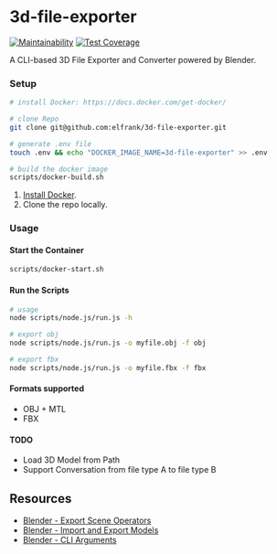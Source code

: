 3d-file-exporter
========

[![Maintainability](https://api.codeclimate.com/v1/badges/91756ad255e7c1b0ce62/maintainability)](https://codeclimate.com/github/elfrank/3d-file-exporter/maintainability)
[![Test Coverage](https://api.codeclimate.com/v1/badges/91756ad255e7c1b0ce62/test_coverage)](https://codeclimate.com/github/elfrank/3d-file-exporter/test_coverage)

A CLI-based 3D File Exporter and Converter powered by Blender.


### Setup

```bash
# install Docker: https://docs.docker.com/get-docker/

# clone Repo
git clone git@github.com:elfrank/3d-file-exporter.git

# generate .env file
touch .env && echo "DOCKER_IMAGE_NAME=3d-file-exporter" >> .env

# build the docker image
scripts/docker-build.sh

```
1. [Install Docker](https://docs.docker.com/get-docker/).
2. Clone the repo locally.


### Usage

#### Start the Container

```bash
scripts/docker-start.sh
```

#### Run the Scripts

```bash
# usage
node scripts/node.js/run.js -h

# export obj
node scripts/node.js/run.js -o myfile.obj -f obj

# export fbx
node scripts/node.js/run.js -o myfile.fbx -f fbx
```

#### Formats supported
* OBJ + MTL
* FBX

#### TODO
* Load 3D Model from Path
* Support Conversation from file type A to file type B

## Resources
* [Blender - Export Scene Operators](https://docs.blender.org/api/current/bpy.ops.export_scene.html)
* [Blender - Import and Export Models](https://blender.stackexchange.com/questions/16563/how-can-i-run-blender-from-the-command-line-to-export-and-import-models)
* [Blender - CLI Arguments](https://docs.blender.org/manual/en/latest/advanced/command_line/arguments.html)
